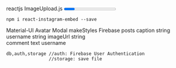 reactjs
    ImageUpload.js
        <progress/>  //Dowloading
    Posts.js

    npm i react-instagram-embed --save
Material-UI
    Avatar
    Modal
    makeStyles
Firebase
    posts
        caption string 
        username string 
        imageUrl  string  
            comment
                text
                username 

    db,auth,storage //auth: Firebase User Authentication  
                    //storage: save file